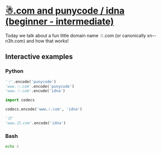 # [☃.com and punycode / idna (beginner - intermediate)](https://youtu.be/MMkOWqJkxeo)

Today we talk about a fun little domain name ☃.com (or canonically xn--n3h.com) and how that works!

## Interactive examples

### Python

```python
'☃'.encode('punycode')
'www.☃.com'.encode('punycode')
'www.☃.com'.encode('idna')

import codecs

codecs.encode('www.☃.com', 'idna')

'🙃'
'www.🙃.com'.encode('idna')
```

### Bash

```bash
echo ☃
```
